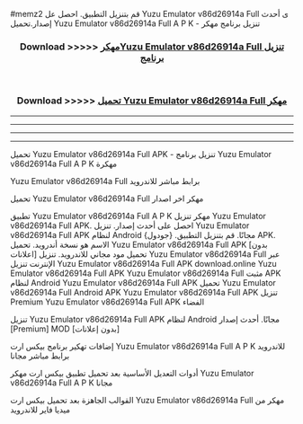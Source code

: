 #memz2 قم بتنزيل التطبيق. احصل عل Yuzu Emulator v86d26914a Full  ى أحدث إصدار.تحميل Yuzu Emulator v86d26914a Full  A P K - تنزيل برنامج مهكر



<div align="center">
<h3>Download >>>>> <a href="https://ar-sites.web.app/?ar= Yuzu Emulator v86d26914a Full ">مهكرYuzu Emulator v86d26914a Full  تنزيل برنامج</a></h3><br>

<h3>Download >>>>> <a href="https://ar-sites.web.app/?ar= Yuzu Emulator v86d26914a Full ">تحميل Yuzu Emulator v86d26914a Full  مهكر</a></h3>
</div>


----------------------------------------------------------

----------------------------------------------------------

----------------------------------------------------------

----------------------------------------------------------


تحميل Yuzu Emulator v86d26914a Full  APK - تنزيل برنامج Yuzu Emulator v86d26914a Full  A P K مهكرة

Yuzu Emulator v86d26914a Full  برابط مباشر للاندرويد

تحميل Yuzu Emulator v86d26914a Full  مهكر اخر اصدار

تطبيق Yuzu Emulator v86d26914a Full  A P K مهكر
تنزيل Yuzu Emulator v86d26914a Full  APK. احصل على أحدث إصدار.
تنزيل Yuzu Emulator v86d26914a Full  APK لنظام Android مجانًا.
قم بتنزيل التطبيق. {جودول} APK. الاسم هو نسخة أندرويد.
تحميل Yuzu Emulator v86d26914a Full  APK [بدون اعلانات]
تحميل مود مجاني للاندرويد.
تنزيل Yuzu Emulator v86d26914a Full  عبر الإنترنت
تنزيل Yuzu Emulator v86d26914a Full  APK
download.online Yuzu Emulator v86d26914a Full  APK
Yuzu Emulator v86d26914a Full  مثبت APK لنظام Android
Yuzu Emulator v86d26914a Full  APK
تحميل Yuzu Emulator v86d26914a Full  Android APK
Yuzu Emulator v86d26914a Full  APK تنزيل Premium
Yuzu Emulator v86d26914a Full  APK الفضاء

تنزيل Yuzu Emulator v86d26914a Full  APK لنظام Android مجانًا. أحدث إصدار [Premium] MOD [بدون إعلانات]

إضافات تهكير برنامج بيكس ارت Yuzu Emulator v86d26914a Full  A P K للاندرويد برابط مباشر مجانا

أدوات التعديل الأساسية بعد تحميل تطبيق بيكس ارت مهكر Yuzu Emulator v86d26914a Full  A P K مجانا

القوالب الجاهزة بعد تحميل بيكس ارت Yuzu Emulator v86d26914a Full  مهكر من ميديا فاير للاندرويد



